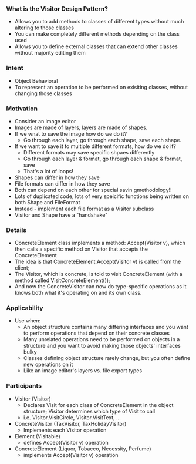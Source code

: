 ### What is the Visitor Design Pattern?

* Allows you to add methods to classes of different types without much altering to those classes
* You can make completely different methods depending on the class used
* Allows you to define external classes that can extend other classes without majority editing them

### Intent

* Object Behavioral
* To represent an operation to be performed on exisiting classes, without changing those classes

### Motivation

* Consider an image editor
* Images are made of layers, layers are made of shapes.
* If we wnat to save the image how do we do it?
  * Go through each layer, go through each shape, save each shape.
* If we want to save it to multiple different formats, how do we do it?
  * Different formats may save specific shpaes differently 
  * Go through each layer & format, go through each shape & format, save 
  * That's a lot of loops!
* Shapes can differ in how they save
* File formats can differ in how they save
* Both can depend on each other for special savin gmethodology!!
* Lots of duplicated code, lots of very speicific functions being written on both Shape and FileFormat
* Instead - implement each file format as a Visitor subclass
* Visitor and Shape have a "handshake"

### Details
* ConcreteElement class implements a method: Accept(Visitor v), which then calls a specific method on Visitor that accepts the ConcreteElement
* The idea is that ConcreteElement.Accept(Visitor v) is called from the client;
* The Visitor, which is concrete, is told to visit ConcreteElement (with a method called VisitConcreteElement());
* And now the ConcreteVisitor can now do type-specific operations as it knows both what it's operating on and its own class.

### Applicability
* Use when:
  * An object structure contains many differing interfaces and you want to perform operations that depend on their concrete classes
  * Many unrelated operations need to be performed on objects in a structure and you want to avoid making those objects' interfaces bulky
  * Classes defining object structure rarely change, but you often define new operations on it
  * Like an image editor's layers vs. file export types

### Participants
* Visitor (Visitor)
  * Declares Visit for each class of ConcreteElement in the object structure; Visitor determines which type of Visit to call
  * i.e. Visitor.VisitCircle, Visitor.VisitText, …
* ConcreteVisitor (TaxVisitor, TaxHolidayVisitor)
  * Implements each Visitor operation
* Element (Visitable)
  * defines Accept(Visitor v) operation
* ConcreteElement (Liquor, Tobacco, Necessity, Perfume)
  * implements Accept(Visitor v) operation

